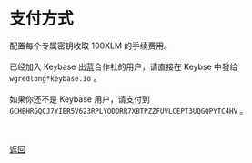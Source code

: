 # 支付方式

配置每个专属密钥收取 100XLM 的手续费用。
<br><br>
已经加入 Keybase 出蓝合作社的用户，请直接在 Keybse 中發给 `wgredlong*keybase.io` 。
<br><br>
如果你还不是 Keybase 用户，请支付到 `GCHBHRGQCJ7YIER5V623RPLYODDRR7XBTPZZFUVLCEPT3UQGQPYTC4HV` 。


<br><br><a href="https://wgredlong.github.io/stablekey.html">返回


